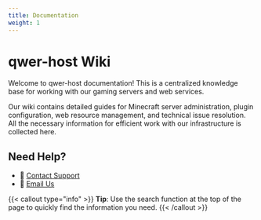 ```yaml
---
title: Documentation
weight: 1
---
```


# qwer-host Wiki

Welcome to qwer-host documentation! This is a centralized knowledge base for working with our gaming servers and web services.

Our wiki contains detailed guides for Minecraft server administration, plugin configuration, web resource management, and technical issue resolution. All the necessary information for efficient work with our infrastructure is collected here.


## Need Help?

- 💬 [Contact Support](https://my.qwer-host.com/supporttickets.php)
- 📧 [Email Us](mailto:support@qwer-host.com)

{{< callout type="info" >}}
**Tip**: Use the search function at the top of the page to quickly find the information you need.
{{< /callout >}}
